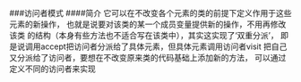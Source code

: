 ###访问者模式
####简介
    它可以在不改变各个元素的类的前提下定义作用于这些元素的新操作，
    也就是说要对该类的某一个成员变量提供新的操作，不用再修改该类
    的结构（本身有些方法也不适合写在该类中），其实这实现了‘双重分派’，
    即是说调用accept把访问者分派给了具体元素，但具体元素调用访问者visit
    把自己又分派给了访问者，要想在不改变原来类的代码基础上添加新的方法，
    可以通过定义不同的访问者来实现